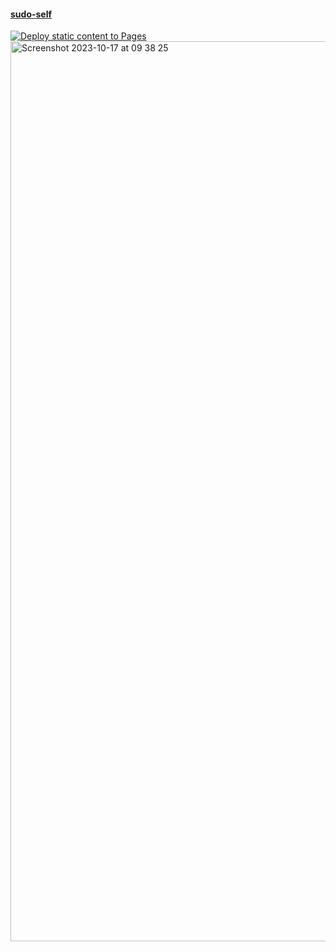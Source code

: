 #### <a href="https://sudo-self.com">sudo-self</a><br>
[![Deploy static content to Pages](https://github.com/sudo-self/sudo-self/actions/workflows/static.yml/badge.svg)](https://github.com/sudo-self/sudo-self/actions/workflows/static.yml)
<img width="1440" alt="Screenshot 2023-10-17 at 09 38 25" src="https://github.com/sudo-self/sudo-self/assets/119916323/e7413b7c-a54e-4b43-9967-3bb73c6aa53e">
